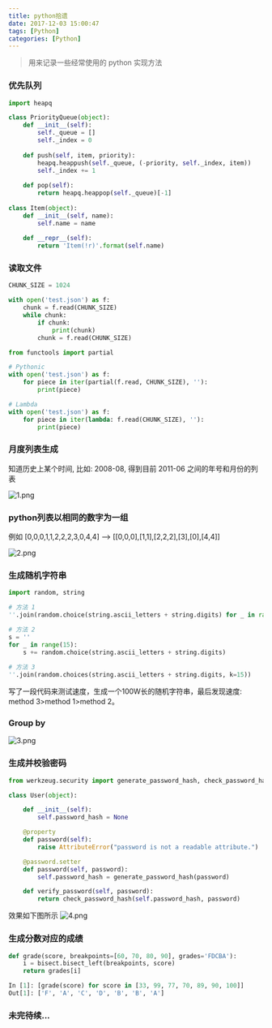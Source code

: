 ```yaml
---
title: python拾遗
date: 2017-12-03 15:00:47
tags: [Python]
categories: [Python]
---
```


<blockquote class="blockquote-center">
    用来记录一些经常使用的 python 实现方法
</blockquote>

### 优先队列

``` python
import heapq

class PriorityQueue(object):
    def __init__(self):
        self._queue = []
        self._index = 0
    
    def push(self, item, priority):
        heapq.heappush(self._queue, (-priority, self._index, item))
        self._index += 1
    
    def pop(self):
        return heapq.heappop(self._queue)[-1]
    
class Item(object):
    def __init__(self, name):
        self.name = name
    
    def __repr__(self):
        return 'Item(!r)'.format(self.name)
```

<!-- more -->

### 读取文件

``` python
CHUNK_SIZE = 1024

with open('test.json') as f:
    chunk = f.read(CHUNK_SIZE)
    while chunk:
        if chunk:
            print(chunk)
        chunk = f.read(CHUNK_SIZE)

from functools import partial

# Pythonic
with open('test.json') as f:
    for piece in iter(partial(f.read, CHUNK_SIZE), ''):
        print(piece)

# Lambda
with open('test.json') as f:
    for piece in iter(lambda: f.read(CHUNK_SIZE), ''):
        print(piece)
```

### 月度列表生成
   知道历史上某个时间, 比如: 2008-08, 得到目前 2011-06 之间的年号和月份的列表

![1.png](https://blog-1256977701.cos.ap-chengdu.myqcloud.com/python拾遗/1.jpg)

### python列表以相同的数字为一组
   例如 [0,0,0,1,1,2,2,2,3,0,4,4] --> [[0,0,0],[1,1],[2,2,2],[3],[0],[4,4]]

![2.png](https://blog-1256977701.cos.ap-chengdu.myqcloud.com/python拾遗/2.jpg)

### 生成随机字符串

``` python
import random, string

# 方法 1
''.join(random.choice(string.ascii_letters + string.digits) for _ in range(15))

# 方法 2
s = ''
for _ in range(15):
    s += random.choice(string.ascii_letters + string.digits)
    
# 方法 3
''.join(random.choices(string.ascii_letters + string.digits, k=15))
```

写了一段代码来测试速度，生成一个100W长的随机字符串，最后发现速度: method 3>method 1>method 2。

### Group by

![3.png](https://blog-1256977701.cos.ap-chengdu.myqcloud.com/python拾遗/3.jpg)

### 生成并校验密码
``` python
from werkzeug.security import generate_password_hash, check_password_hash

class User(object):

    def __init__(self):
        self.password_hash = None

    @property
    def password(self):
        raise AttributeError("password is not a readable attribute.")

    @password.setter
    def password(self, password):
        self.password_hash = generate_password_hash(password)

    def verify_password(self, password):
        return check_password_hash(self.password_hash, password)
```

效果如下图所示
![4.png](https://blog-1256977701.cos.ap-chengdu.myqcloud.com/python拾遗/4.jpg)

### 生成分数对应的成绩
``` python
def grade(score, breakpoints=[60, 70, 80, 90], grades='FDCBA'):
    i = bisect.bisect_left(breakpoints, score)
    return grades[i]

In [1]: [grade(score) for score in [33, 99, 77, 70, 89, 90, 100]]
Out[1]: ['F', 'A', 'C', 'D', 'B', 'B', 'A']
```


### 未完待续...

